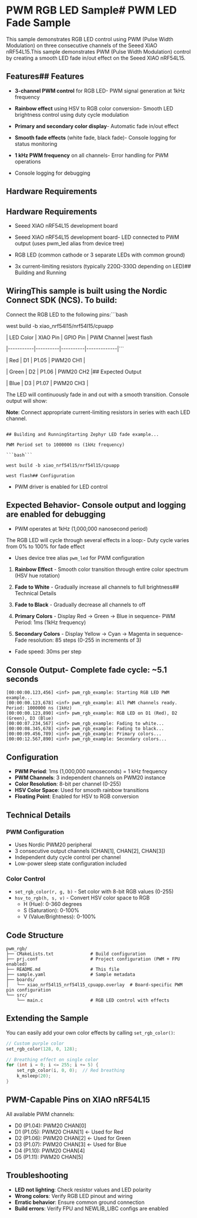 # PWM RGB LED Sample# PWM LED Fade Sample



This sample demonstrates RGB LED control using PWM (Pulse Width Modulation) on three consecutive channels of the Seeed XIAO nRF54L15.This sample demonstrates PWM (Pulse Width Modulation) control by creating a smooth LED fade in/out effect on the Seeed XIAO nRF54L15.



## Features## Features



- **3-channel PWM control** for RGB LED- PWM signal generation at 1kHz frequency

- **Rainbow effect** using HSV to RGB color conversion- Smooth LED brightness control using duty cycle modulation

- **Primary and secondary color display**- Automatic fade in/out effect

- **Smooth fade effects** (white fade, black fade)- Console logging for status monitoring

- **1 kHz PWM frequency** on all channels- Error handling for PWM operations

- Console logging for debugging

## Hardware Requirements

## Hardware Requirements

- Seeed XIAO nRF54L15 development board

- Seeed XIAO nRF54L15 development board- LED connected to PWM output (uses pwm_led alias from device tree)

- RGB LED (common cathode or 3 separate LEDs with common ground)

- 3x current-limiting resistors (typically 220Ω-330Ω depending on LED)## Building and Running



## WiringThis sample is built using the Nordic Connect SDK (NCS). To build:



Connect the RGB LED to the following pins:```bash

west build -b xiao_nrf54l15/nrf54l15/cpuapp

| LED Color | XIAO Pin | GPIO Pin | PWM Channel |west flash

|-----------|----------|----------|-------------|```

| Red       | D1       | P1.05    | PWM20 CH1   |

| Green     | D2       | P1.06    | PWM20 CH2   |## Expected Output

| Blue      | D3       | P1.07    | PWM20 CH3   |

The LED will continuously fade in and out with a smooth transition. Console output will show:

**Note**: Connect appropriate current-limiting resistors in series with each LED channel.

```

## Building and RunningStarting Zephyr LED fade example...

PWM Period set to 1000000 ns (1kHz frequency)

```bash```

west build -b xiao_nrf54l15/nrf54l15/cpuapp

west flash## Configuration

```

- PWM driver is enabled for LED control

## Expected Behavior- Console output and logging are enabled for debugging

- PWM operates at 1kHz (1,000,000 nanosecond period)

The RGB LED will cycle through several effects in a loop:- Duty cycle varies from 0% to 100% for fade effect

- Uses device tree alias `pwm_led` for PWM configuration

1. **Rainbow Effect** - Smooth color transition through entire color spectrum (HSV hue rotation)

2. **Fade to White** - Gradually increase all channels to full brightness## Technical Details

3. **Fade to Black** - Gradually decrease all channels to off

4. **Primary Colors** - Display Red → Green → Blue in sequence- PWM Period: 1ms (1kHz frequency)

5. **Secondary Colors** - Display Yellow → Cyan → Magenta in sequence- Fade resolution: 85 steps (0-255 in increments of 3)

- Fade speed: 30ms per step

## Console Output- Complete fade cycle: ~5.1 seconds

```
[00:00:00.123,456] <inf> pwm_rgb_example: Starting RGB LED PWM example...
[00:00:00.123,678] <inf> pwm_rgb_example: All PWM channels ready. Period: 1000000 ns (1kHz)
[00:00:00.123,890] <inf> pwm_rgb_example: RGB LED on D1 (Red), D2 (Green), D3 (Blue)
[00:00:07.234,567] <inf> pwm_rgb_example: Fading to white...
[00:00:08.345,678] <inf> pwm_rgb_example: Fading to black...
[00:00:09.456,789] <inf> pwm_rgb_example: Primary colors...
[00:00:12.567,890] <inf> pwm_rgb_example: Secondary colors...
```

## Configuration

- **PWM Period**: 1ms (1,000,000 nanoseconds) = 1 kHz frequency
- **PWM Channels**: 3 independent channels on PWM20 instance
- **Color Resolution**: 8-bit per channel (0-255)
- **HSV Color Space**: Used for smooth rainbow transitions
- **Floating Point**: Enabled for HSV to RGB conversion

## Technical Details

### PWM Configuration
- Uses Nordic PWM20 peripheral
- 3 consecutive output channels (CHAN[1], CHAN[2], CHAN[3])
- Independent duty cycle control per channel
- Low-power sleep state configuration included

### Color Control
- `set_rgb_color(r, g, b)` - Set color with 8-bit RGB values (0-255)
- `hsv_to_rgb(h, s, v)` - Convert HSV color space to RGB
  - H (Hue): 0-360 degrees
  - S (Saturation): 0-100%
  - V (Value/Brightness): 0-100%

## Code Structure

```
pwm_rgb/
├── CMakeLists.txt              # Build configuration
├── prj.conf                    # Project configuration (PWM + FPU enabled)
├── README.md                   # This file
├── sample.yaml                 # Sample metadata
├── boards/
│   └── xiao_nrf54l15_nrf54l15_cpuapp.overlay  # Board-specific PWM pin configuration
└── src/
    └── main.c                  # RGB LED control with effects
```

## Extending the Sample

You can easily add your own color effects by calling `set_rgb_color()`:

```c
// Custom purple color
set_rgb_color(128, 0, 128);

// Breathing effect on single color
for (int i = 0; i <= 255; i += 5) {
    set_rgb_color(i, 0, 0);  // Red breathing
    k_msleep(20);
}
```

## PWM-Capable Pins on XIAO nRF54L15

All available PWM channels:
- D0 (P1.04): PWM20 CHAN[0]
- D1 (P1.05): PWM20 CHAN[1] ← Used for Red
- D2 (P1.06): PWM20 CHAN[2] ← Used for Green
- D3 (P1.07): PWM20 CHAN[3] ← Used for Blue
- D4 (P1.10): PWM20 CHAN[4]
- D5 (P1.11): PWM20 CHAN[5]

## Troubleshooting

- **LED not lighting**: Check resistor values and LED polarity
- **Wrong colors**: Verify RGB LED pinout and wiring
- **Erratic behavior**: Ensure common ground connection
- **Build errors**: Verify FPU and NEWLIB_LIBC configs are enabled
